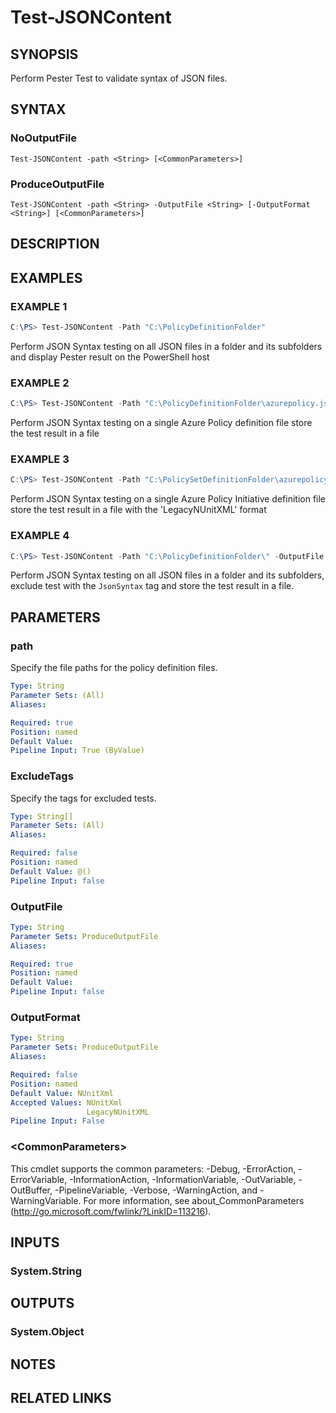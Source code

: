﻿# Test-JSONContent

## SYNOPSIS
Perform Pester Test to validate syntax of JSON files.

## SYNTAX

### NoOutputFile
```
Test-JSONContent -path <String> [<CommonParameters>]
```

### ProduceOutputFile
```
Test-JSONContent -path <String> -OutputFile <String> [-OutputFormat <String>] [<CommonParameters>]
```

## DESCRIPTION


## EXAMPLES

### EXAMPLE 1

```powershell
C:\PS> Test-JSONContent -Path "C:\PolicyDefinitionFolder"
```

Perform JSON Syntax testing on all JSON files in a folder and its subfolders and display Pester result on the PowerShell host

### EXAMPLE 2

```powershell
C:\PS> Test-JSONContent -Path "C:\PolicyDefinitionFolder\azurepolicy.json" -OutputFile "C:\Temp\MyTestResult.xml"
```

Perform JSON Syntax testing on a single Azure Policy definition file store the test result in a file

### EXAMPLE 3

```powershell
C:\PS> Test-JSONContent -Path "C:\PolicySetDefinitionFolder\azurepolicyset.json" -OutputFile "C:\Temp\MyTestResult.xml" -OutputFormat 'LegacyNUnitXML'
```

Perform JSON Syntax testing on a single Azure Policy Initiative definition file store the test result in a file with the 'LegacyNUnitXML' format

### EXAMPLE 4

```powershell
C:\PS> Test-JSONContent -Path "C:\PolicyDefinitionFolder\" -OutputFile "C:\Temp\MyTestResult.xml" -ExcludeTags 'JsonSyntax'
```

Perform JSON Syntax testing on all JSON files in a folder and its subfolders, exclude test with the `JsonSyntax` tag and store the test result in a file.

## PARAMETERS

### path
Specify the file paths for the policy definition files.

```yaml
Type: String
Parameter Sets: (All)
Aliases:

Required: true
Position: named
Default Value:
Pipeline Input: True (ByValue)
```

### ExcludeTags
Specify the tags for excluded tests.

```yaml
Type: String[]
Parameter Sets: (All)
Aliases:

Required: false
Position: named
Default Value: @()
Pipeline Input: false
```

### OutputFile


```yaml
Type: String
Parameter Sets: ProduceOutputFile
Aliases:

Required: true
Position: named
Default Value:
Pipeline Input: false
```

### OutputFormat


```yaml
Type: String
Parameter Sets: ProduceOutputFile
Aliases:

Required: false
Position: named
Default Value: NUnitXml
Accepted Values: NUnitXml
                 LegacyNUnitXML
Pipeline Input: False
```

### \<CommonParameters\>
This cmdlet supports the common parameters: -Debug, -ErrorAction, -ErrorVariable, -InformationAction, -InformationVariable, -OutVariable, -OutBuffer, -PipelineVariable, -Verbose, -WarningAction, and -WarningVariable. For more information, see about_CommonParameters (http://go.microsoft.com/fwlink/?LinkID=113216).

## INPUTS

### System.String


## OUTPUTS

### System.Object


## NOTES

## RELATED LINKS

